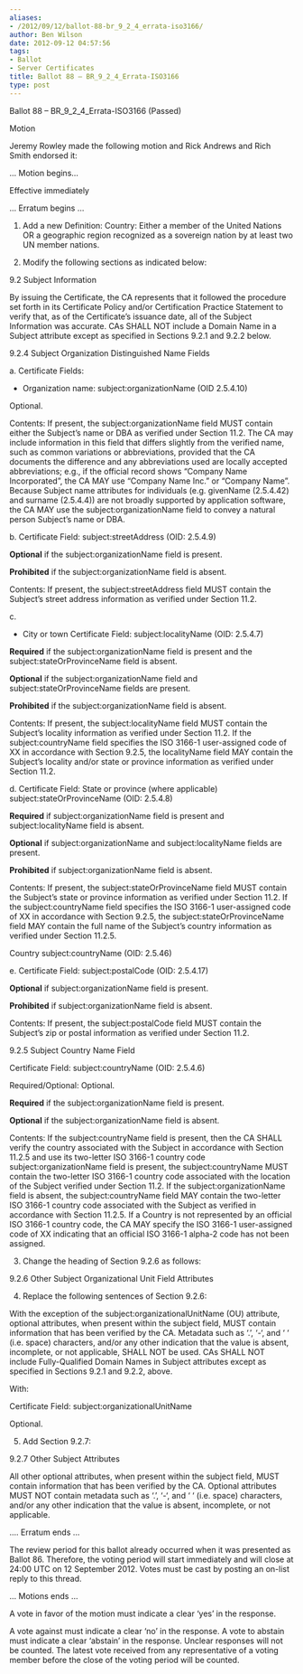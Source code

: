 ```yaml
---
aliases:
- /2012/09/12/ballot-88-br_9_2_4_errata-iso3166/
author: Ben Wilson
date: 2012-09-12 04:57:56
tags:
- Ballot
- Server Certificates
title: Ballot 88 – BR_9_2_4_Errata-ISO3166
type: post
---
```


Ballot 88 – BR_9_2_4_Errata-ISO3166 (Passed)

Motion

Jeremy Rowley made the following motion and Rick Andrews and Rich Smith endorsed it:

… Motion begins…

Effective immediately

… Erratum begins …

1. Add a new Definition: Country: Either a member of the United Nations OR a geographic region recognized as a sovereign nation by at least two UN member nations.

1. Modify the following sections as indicated below:

9.2 Subject Information

By issuing the Certificate, the CA represents that it followed the procedure set forth in its Certificate Policy and/or Certification Practice Statement to verify that, as of the Certificate’s issuance date, all of the Subject Information was accurate. CAs SHALL NOT include a Domain Name in a Subject attribute except as specified in Sections 9.2.1 and 9.2.2 below.

9.2.4 Subject Organization Distinguished Name Fields

a. Certificate Fields:

- Organization name: subject:organizationName (OID 2.5.4.10)

Optional.

Contents: If present, the subject:organizationName field MUST contain either the Subject’s name or DBA as verified under Section 11.2. The CA may include information in this field that differs slightly from the verified name, such as common variations or abbreviations, provided that the CA documents the difference and any abbreviations used are locally accepted abbreviations; e.g., if the official record shows “Company Name Incorporated”, the CA MAY use “Company Name Inc.” or “Company Name”. Because Subject name attributes for individuals (e.g. givenName (2.5.4.42) and surname (2.5.4.4)) are not broadly supported by application software, the CA MAY use the subject:organizationName field to convey a natural person Subject’s name or DBA.

b. Certificate Field: subject:streetAddress (OID: 2.5.4.9)

**Optional** if the subject:organizationName field is present.

**Prohibited** if the subject:organizationName field is absent.

Contents: If present, the subject:streetAddress field MUST contain the Subject’s street address information as verified under Section 11.2.

c.

- City or town Certificate Field: subject:localityName (OID: 2.5.4.7)

**Required** if the subject:organizationName field is present and the subject:stateOrProvinceName field is absent.

**Optional** if the subject:organizationName field and subject:stateOrProvinceName fields are present.

**Prohibited** if the subject:organizationName field is absent.

Contents: If present, the subject:localityName field MUST contain the Subject’s locality information as verified under Section 11.2. If the subject:countryName field specifies the ISO 3166-1 user-assigned code of XX in accordance with Section 9.2.5, the localityName field MAY contain the Subject’s locality and/or state or province information as verified under Section 11.2.

d. Certificate Field: State or province (where applicable) subject:stateOrProvinceName (OID: 2.5.4.8)

**Required** if subject:organizationName field is present and subject:localityName field is absent.

**Optional** if subject:organizationName and subject:localityName fields are present.

**Prohibited** if subject:organizationName field is absent.

Contents: If present, the subject:stateOrProvinceName field MUST contain the Subject’s state or province information as verified under Section 11.2. If the subject:countryName field specifies the ISO 3166-1 user-assigned code of XX in accordance with Section 9.2.5, the subject:stateOrProvinceName field MAY contain the full name of the Subject’s country information as verified under Section 11.2.5.

Country subject:countryName (OID: 2.5.46)

e. Certificate Field: subject:postalCode (OID: 2.5.4.17)

**Optional** if subject:organizationName field is present.

**Prohibited** if subject:organizationName field is absent.

Contents: If present, the subject:postalCode field MUST contain the Subject’s zip or postal information as verified under Section 11.2.

9.2.5 Subject Country Name Field

Certificate Field: subject:countryName (OID: 2.5.4.6)

Required/Optional: Optional.

**Required** if the subject:organizationName field is present.

**Optional** if the subject:organizationName field is absent.

Contents: If the subject:countryName field is present, then the CA SHALL verify the country associated with the Subject in accordance with Section 11.2.5 and use its two-letter ISO 3166-1 country code subject:organizationName field is present, the subject:countryName MUST contain the two-letter ISO 3166-1 country code associated with the location of the Subject verified under Section 11.2. If the subject:organizationName field is absent, the subject:countryName field MAY contain the two-letter ISO 3166-1 country code associated with the Subject as verified in accordance with Section 11.2.5. If a Country is not represented by an official ISO 3166-1 country code, the CA MAY specify the ISO 3166-1 user-assigned code of XX indicating that an official ISO 3166-1 alpha-2 code has not been assigned.

3. Change the heading of Section 9.2.6 as follows:

9.2.6 Other Subject Organizational Unit Field Attributes

4. Replace the following sentences of Section 9.2.6:

With the exception of the subject:organizationalUnitName (OU) attribute, optional attributes, when present within the subject field, MUST contain information that has been verified by the CA. Metadata such as ‘.’, ‘-‘, and ‘ ‘ (i.e. space) characters, and/or any other indication that the value is absent, incomplete, or not applicable, SHALL NOT be used. CAs SHALL NOT include Fully-Qualified Domain Names in Subject attributes except as specified in Sections 9.2.1 and 9.2.2, above.

With:

Certificate Field: subject:organizationalUnitName

Optional.

5. Add Section 9.2.7:

9.2.7 Other Subject Attributes

All other optional attributes, when present within the subject field, MUST contain information that has been verified by the CA. Optional attributes MUST NOT contain metadata such as ‘.’, ‘-‘, and ‘ ‘ (i.e. space) characters, and/or any other indication that the value is absent, incomplete, or not applicable.

…. Erratum ends …

The review period for this ballot already occurred when it was presented as Ballot 86. Therefore, the voting period will start immediately and will close at 24:00 UTC on 12 September 2012. Votes must be cast by posting an on-list reply to this thread.

… Motions ends …

A vote in favor of the motion must indicate a clear ‘yes’ in the response.

A vote against must indicate a clear ‘no’ in the response. A vote to abstain must indicate a clear ‘abstain’ in the response. Unclear responses will not be counted. The latest vote received from any representative of a voting member before the close of the voting period will be counted.